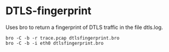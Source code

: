 # DTLS-fingerprint

Uses bro to return a fingerprint of DTLS traffic in the file dtls.log.

```
bro -C -b -r trace.pcap dtlsfingerprint.bro
bro -C -b -i eth0 dtlsfingerprint.bro
```
